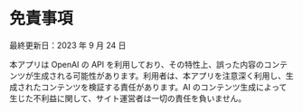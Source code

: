 # 免責事項

<p class="date">最終更新日：2023 年 9 月 24 日</p>

本アプリは OpenAI の API を利用しており、その特性上、誤った内容のコンテンツが生成される可能性があります。利用者は、本アプリを注意深く利用し、生成されたコンテンツを検証する責任があります。AI のコンテンツ生成によって生じた不利益に関して、サイト運営者は一切の責任を負いません。
